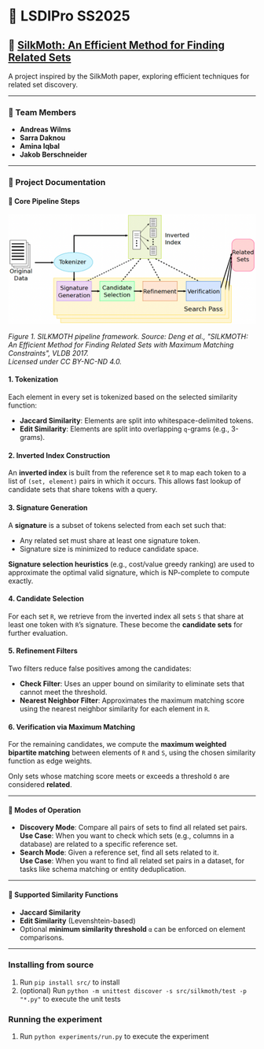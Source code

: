 # 🦋 LSDIPro SS2025

## 📄 [SilkMoth: An Efficient Method for Finding Related Sets](https://doi.org/10.14778/3115404.3115413)

A project inspired by the SilkMoth paper, exploring efficient techniques for related set discovery.

---

### 👥 Team Members
- **Andreas Wilms**
- **Sarra Daknou**
- **Amina Iqbal**
- **Jakob Berschneider**

---

### 📘 Project Documentation

#### 🔁 Core Pipeline Steps
![Figure 1: SILKMOTH Framework Overview](docs/figures/Pipeline.png)

*Figure 1. SILKMOTH pipeline framework. Source: Deng et al., "SILKMOTH: An Efficient Method for Finding Related Sets with Maximum Matching Constraints", VLDB 2017.  
Licensed under CC BY-NC-ND 4.0.*
#### 1. Tokenization
Each element in every set is tokenized based on the selected similarity function:
- **Jaccard Similarity**: Elements are split into whitespace-delimited tokens.
- **Edit Similarity**: Elements are split into overlapping `q`-grams (e.g., 3-grams).

#### 2. Inverted Index Construction
An **inverted index** is built from the reference set `R` to map each token to a list of `(set, element)` pairs in which it occurs. This allows fast lookup of candidate sets that share tokens with a query.

#### 3. Signature Generation
A **signature** is a subset of tokens selected from each set such that:
- Any related set must share at least one signature token.
- Signature size is minimized to reduce candidate space.

**Signature selection heuristics** (e.g., cost/value greedy ranking) are used to approximate the optimal valid signature, which is NP-complete to compute exactly.

#### 4. Candidate Selection
For each set `R`, we retrieve from the inverted index all sets `S` that share at least one token with `R`’s signature. These become the **candidate sets** for further evaluation.

#### 5. Refinement Filters
Two filters reduce false positives among the candidates:

- **Check Filter**: Uses an upper bound on similarity to eliminate sets that cannot meet the threshold.
- **Nearest Neighbor Filter**: Approximates the maximum matching score using the nearest neighbor similarity for each element in `R`.

#### 6. Verification via Maximum Matching
For the remaining candidates, we compute the **maximum weighted bipartite matching** between elements of `R` and `S`, using the chosen similarity function as edge weights.

Only sets whose matching score meets or exceeds a threshold `δ` are considered **related**.

---

#### 🧪 Modes of Operation
- **Discovery Mode**: Compare all pairs of sets to find all related set pairs.<br>
**Use Case**: When you want to check which sets (e.g., columns in a database) are related to a specific reference set.
- **Search Mode**: Given a reference set, find all sets related to it.<br>
**Use Case**: When you want to find all related set pairs in a dataset, for tasks like schema matching or entity deduplication.
---

#### 📐 Supported Similarity Functions
- **Jaccard Similarity**
- **Edit Similarity** (Levenshtein-based)
- Optional **minimum similarity threshold** `α` can be enforced on element comparisons.

---

### Installing from source

1. Run `pip install src/` to install
2. (optional) Run `python -m unittest discover -s src/silkmoth/test -p "*.py"` to execute the unit tests

### Running the experiment
1. Run `python experiments/run.py` to execute the experiment